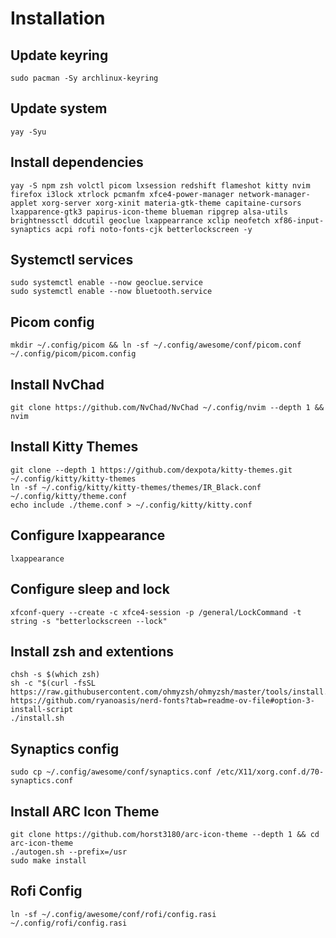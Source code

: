 # Installation

## Update keyring
```
sudo pacman -Sy archlinux-keyring
```

## Update system
```
yay -Syu
```

## Install dependencies
```
yay -S npm zsh volctl picom lxsession redshift flameshot kitty nvim firefox i3lock xtrlock pcmanfm xfce4-power-manager network-manager-applet xorg-server xorg-xinit materia-gtk-theme capitaine-cursors lxapparence-gtk3 papirus-icon-theme blueman ripgrep alsa-utils brightnessctl ddcutil geoclue lxappearrance xclip neofetch xf86-input-synaptics acpi rofi noto-fonts-cjk betterlockscreen -y
```

## Systemctl services
```
sudo systemctl enable --now geoclue.service
sudo systemctl enable --now bluetooth.service
```

## Picom config
```
mkdir ~/.config/picom && ln -sf ~/.config/awesome/conf/picom.conf ~/.config/picom/picom.config
```

## Install NvChad
```
git clone https://github.com/NvChad/NvChad ~/.config/nvim --depth 1 && nvim
```

## Install Kitty Themes
```
git clone --depth 1 https://github.com/dexpota/kitty-themes.git ~/.config/kitty/kitty-themes
ln -sf ~/.config/kitty/kitty-themes/themes/IR_Black.conf ~/.config/kitty/theme.conf
echo include ./theme.conf > ~/.config/kitty/kitty.conf
```

## Configure lxappearance
```
lxappearance
```

## Configure sleep and lock
```
xfconf-query --create -c xfce4-session -p /general/LockCommand -t string -s "betterlockscreen --lock"
```

## Install zsh and extentions
```
chsh -s $(which zsh)
sh -c "$(curl -fsSL https://raw.githubusercontent.com/ohmyzsh/ohmyzsh/master/tools/install.sh)"
https://github.com/ryanoasis/nerd-fonts?tab=readme-ov-file#option-3-install-script
./install.sh
```

## Synaptics config
```
sudo cp ~/.config/awesome/conf/synaptics.conf /etc/X11/xorg.conf.d/70-synaptics.conf
```

## Install ARC Icon Theme
```
git clone https://github.com/horst3180/arc-icon-theme --depth 1 && cd arc-icon-theme
./autogen.sh --prefix=/usr
sudo make install
```

## Rofi Config
```
ln -sf ~/.config/awesome/conf/rofi/config.rasi ~/.config/rofi/config.rasi
```
